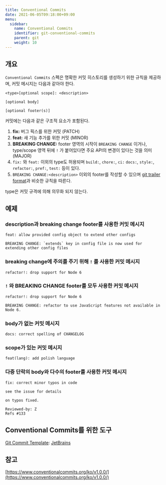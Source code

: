 ```yaml
---
title: Conventional Commits
date: 2021-06-05T09:18:00+09:00
menu:
  sidebar:
    name: Conventional Commits
    identifier: git-conventional-commits
    parent: git
    weight: 10
---
```


## 개요

`Conventional Commits` 스펙은 명확한 커밋 히스토리를 생성하기 위한 규칙을 제공하며, 커밋 메시지는 다음과 같아야 한다.

```
<type>[optional scope]: <description>

[optional body]

[optional footer(s)]
```

커밋에는 다음과 같은 구조적 요소가 포함된다.

1. **fix:** 버그 픽스를 위한 커밋 (PATCH)
2. **feat:** 새 기능 추가를 위한 커밋 (MINOR)
3. **BREAKING CHANGE:** footer 영역의 시작이 `BREAKING CHANGE` 이거나, type/scope 영역 뒤에 `!` 가 붙어있다면 주요 API의 변경이 있다는 것을 의미 (MAJOR)
4. `fix:` 와 `feat:` 이외의 type도 허용되며 `build:`, `chore:`, `ci:` `docs:`, `style:`, `refactor:`, `pref:`, `test:` 등이 있다.
5. `BREAKING CHANGE:<description>` 이외의 footer를 작성할 수 있으며 [git trailer format](https://git-scm.com/docs/git-interpret-trailers)과 비슷한 규칙을 따른다.

type은 커밋 규격에 의해 의무화 되지 않는다.

## 예제

### description과 breaking change footer를 사용한 커밋 메시지

```
feat: allow provided config object to extend other configs

BREAKING CHANGE: `extends` key in config file is now used for extending other config files
```

### breaking change에 주의를 주기 위해 `!` 를 사용한 커밋 메시지

```
refactor!: drop support for Node 6
```

### `!` 와 BREAKING CHANGE footer를 모두 사용한 커밋 메시지

```
refactor!: drop support for Node 6

BREAKING CHANGE: refactor to use JavaScript features not available in Node 6.
```

### body가 없는 커밋 메시지

```
docs: correct spelling of CHANGELOG
```

### scope가 있는 커밋 메시지

```
feat(lang): add polish language
```

### 다중 단락의 body와 다수의 footer를 사용한 커밋 메시지

```
fix: correct minor typos in code

see the issue for details

on typos fixed.

Reviewed-by: Z
Refs #133
```

## Conventional Commits를 위한 도구

[Git Commit Template](https://plugins.jetbrains.com/plugin/9861-git-commit-template): [JetBrains](https://plugins.jetbrains.com/plugin/9861-git-commit-template)

## 참고

[https://www.conventionalcommits.org/ko/v1.0.0/](https://www.conventionalcommits.org/ko/v1.0.0/)